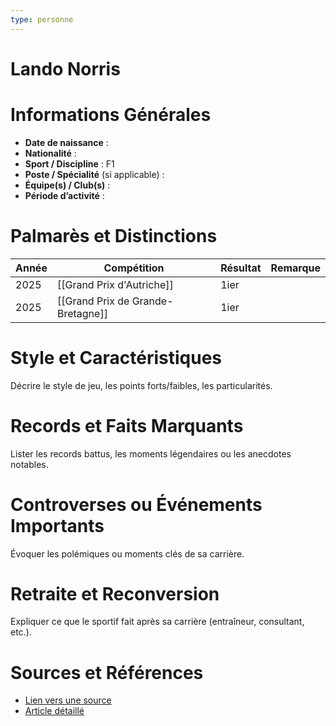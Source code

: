 ```yaml
---
type: personne
---
```


# Lando Norris

# Informations Générales
- **Date de naissance** :  
- **Nationalité** :  
- **Sport / Discipline** :  F1
- **Poste / Spécialité** (si applicable) :  
- **Équipe(s) / Club(s)** :  
- **Période d’activité** :  

# Palmarès et Distinctions
| Année | Compétition                       | Résultat | Remarque |
| ----- | --------------------------------- | -------- | -------- |
| 2025  | [[Grand Prix d'Autriche]]         | 1ier     |          |
| 2025  | [[Grand Prix de Grande-Bretagne]] | 1ier     |          |

# Style et Caractéristiques
Décrire le style de jeu, les points forts/faibles, les particularités.

# Records et Faits Marquants
Lister les records battus, les moments légendaires ou les anecdotes notables.

# Controverses ou Événements Importants
Évoquer les polémiques ou moments clés de sa carrière.

# Retraite et Reconversion
Expliquer ce que le sportif fait après sa carrière (entraîneur, consultant, etc.).

# Sources et Références
- [Lien vers une source](#)
- [Article détaillé](#)
